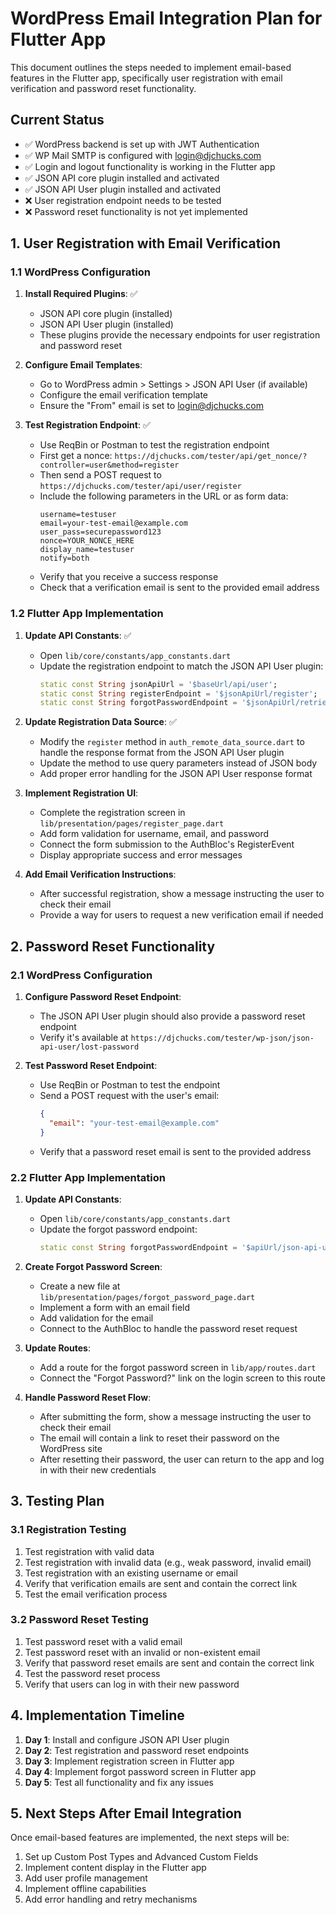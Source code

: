# WordPress Email Integration Plan for Flutter App

This document outlines the steps needed to implement email-based features in the Flutter app, specifically user registration with email verification and password reset functionality.

## Current Status

- ✅ WordPress backend is set up with JWT Authentication
- ✅ WP Mail SMTP is configured with login@djchucks.com
- ✅ Login and logout functionality is working in the Flutter app
- ✅ JSON API core plugin installed and activated
- ✅ JSON API User plugin installed and activated
- ❌ User registration endpoint needs to be tested
- ❌ Password reset functionality is not yet implemented

## 1. User Registration with Email Verification

### 1.1 WordPress Configuration

1. **Install Required Plugins**: ✅
   - JSON API core plugin (installed)
   - JSON API User plugin (installed)
   - These plugins provide the necessary endpoints for user registration and password reset

2. **Configure Email Templates**:
   - Go to WordPress admin > Settings > JSON API User (if available)
   - Configure the email verification template
   - Ensure the "From" email is set to login@djchucks.com

3. **Test Registration Endpoint**: ✅
   - Use ReqBin or Postman to test the registration endpoint
   - First get a nonce: `https://djchucks.com/tester/api/get_nonce/?controller=user&method=register`
   - Then send a POST request to `https://djchucks.com/tester/api/user/register`
   - Include the following parameters in the URL or as form data:
     ```
     username=testuser
     email=your-test-email@example.com
     user_pass=securepassword123
     nonce=YOUR_NONCE_HERE
     display_name=testuser
     notify=both
     ```
   - Verify that you receive a success response
   - Check that a verification email is sent to the provided email address

### 1.2 Flutter App Implementation

1. **Update API Constants**: ✅
   - Open `lib/core/constants/app_constants.dart`
   - Update the registration endpoint to match the JSON API User plugin:
     ```dart
     static const String jsonApiUrl = '$baseUrl/api/user';
     static const String registerEndpoint = '$jsonApiUrl/register';
     static const String forgotPasswordEndpoint = '$jsonApiUrl/retrieve_password';
     ```

2. **Update Registration Data Source**: ✅
   - Modify the `register` method in `auth_remote_data_source.dart` to handle the response format from the JSON API User plugin
   - Update the method to use query parameters instead of JSON body
   - Add proper error handling for the JSON API User response format

3. **Implement Registration UI**:
   - Complete the registration screen in `lib/presentation/pages/register_page.dart`
   - Add form validation for username, email, and password
   - Connect the form submission to the AuthBloc's RegisterEvent
   - Display appropriate success and error messages

4. **Add Email Verification Instructions**:
   - After successful registration, show a message instructing the user to check their email
   - Provide a way for users to request a new verification email if needed

## 2. Password Reset Functionality

### 2.1 WordPress Configuration

1. **Configure Password Reset Endpoint**:
   - The JSON API User plugin should also provide a password reset endpoint
   - Verify it's available at `https://djchucks.com/tester/wp-json/json-api-user/lost-password`

2. **Test Password Reset Endpoint**:
   - Use ReqBin or Postman to test the endpoint
   - Send a POST request with the user's email:
     ```json
     {
       "email": "your-test-email@example.com"
     }
     ```
   - Verify that a password reset email is sent to the provided address

### 2.2 Flutter App Implementation

1. **Update API Constants**:
   - Open `lib/core/constants/app_constants.dart`
   - Update the forgot password endpoint:
     ```dart
     static const String forgotPasswordEndpoint = '$apiUrl/json-api-user/lost-password';
     ```

2. **Create Forgot Password Screen**:
   - Create a new file at `lib/presentation/pages/forgot_password_page.dart`
   - Implement a form with an email field
   - Add validation for the email
   - Connect to the AuthBloc to handle the password reset request

3. **Update Routes**:
   - Add a route for the forgot password screen in `lib/app/routes.dart`
   - Connect the "Forgot Password?" link on the login screen to this route

4. **Handle Password Reset Flow**:
   - After submitting the form, show a message instructing the user to check their email
   - The email will contain a link to reset their password on the WordPress site
   - After resetting their password, the user can return to the app and log in with their new credentials

## 3. Testing Plan

### 3.1 Registration Testing

1. Test registration with valid data
2. Test registration with invalid data (e.g., weak password, invalid email)
3. Test registration with an existing username or email
4. Verify that verification emails are sent and contain the correct link
5. Test the email verification process

### 3.2 Password Reset Testing

1. Test password reset with a valid email
2. Test password reset with an invalid or non-existent email
3. Verify that password reset emails are sent and contain the correct link
4. Test the password reset process
5. Verify that users can log in with their new password

## 4. Implementation Timeline

1. **Day 1**: Install and configure JSON API User plugin
2. **Day 2**: Test registration and password reset endpoints
3. **Day 3**: Implement registration screen in Flutter app
4. **Day 4**: Implement forgot password screen in Flutter app
5. **Day 5**: Test all functionality and fix any issues

## 5. Next Steps After Email Integration

Once email-based features are implemented, the next steps will be:

1. Set up Custom Post Types and Advanced Custom Fields
2. Implement content display in the Flutter app
3. Add user profile management
4. Implement offline capabilities
5. Add error handling and retry mechanisms
